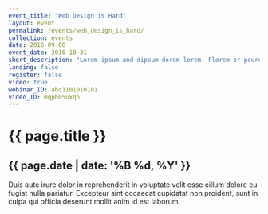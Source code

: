 ```yaml
---
event_title: "Web Design is Hard"
layout: event
permalink: /events/web_design_is_hard/
collection: events
date: 2016-09-08
event_date: 2016-10-31
short_description: "Lorem ipsum and dipsum dorem lorem. Florem or pourem he said."
landing: false
register: false
video: true
webinar_ID: abc1101010101
video_ID: mqph05uxqn
---
```


# {{ page.title }}

## {{ page.date | date: '%B %d, %Y' }}

Duis aute irure dolor in reprehenderit in voluptate velit esse cillum dolore eu fugiat nulla pariatur. Excepteur sint occaecat cupidatat non proident, sunt in culpa qui officia deserunt mollit anim id est laborum.
